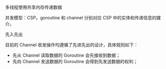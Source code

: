 多线程使用共享内存传递数据

并发模型：CSP。goroutine 和 channel 分别对应 CSP 中的实体和传递信息的媒介。

先入先出

目前的 Channel 收发操作均遵循了先进先出的设计，具体规则如下：

- 先从 Channel 读取数据的 Goroutine 会先接收到数据；
- 先向 Channel 发送数据的 Goroutine 会得到先发送数据的权利；
